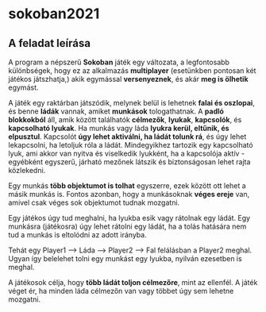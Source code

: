 # sokoban2021
## A feladat leírása

A program a népszerű **Sokoban** játék egy változata, a legfontosabb különbségek, hogy ez az alkalmazás **multiplayer** (esetünkben pontosan két játékos játszhatja,) akik egymással **versenyeznek**, és akár **meg is ölhetik** egymást.

A játék egy raktárban játszódik, melynek belül is lehetnek **falai és oszlopai**, és benne **ládák** vannak, amiket **munkások** tologathatnak. A **padló blokkokból** áll, amik között találhatók **célmezők**, **lyukak**, **kapcsolók**, és **kapcsolható lyukak**. Ha munkás vagy láda **lyukra kerül, eltűnik, és elpusztul**. Kapcsolót **úgy lehet aktiválni, ha ládát tolunk rá**, és úgy lehet lekapcsolni, ha letoljuk róla a ládát. Mindegyikhez tartozik egy kapcsolható lyuk, ami akkor van nyitva és viselkedik lyukként, ha a kapcsolója aktív - egyébként egyszerű, járható mezőnek látszik és biztonságosan lehet rajta közlekedni.

Egy munkás **több objektumot is tolhat** egyszerre, ezek között ott lehet a másik munkás is. Fontos azonban, hogy a munkásoknak **véges ereje** van, amivel csak véges sok objektumot tudnak mozgatni.

Egy játékos úgy tud meghalni, ha lyukba esik vagy rátolnak egy ládát. Egy munkásra (játékosra) úgy lehet rátolni egy ládát, ha a tolás hatására nem tud a munkás is eltolódni az adott irányba.

Tehát egy   Player1 --> Láda --> Player2 --> Fal felálásban a Player2 meghal. Ugyan így belelehet tolni egy munkást egy lyukba, nyilván ezesetben is meghal.

A játékosok célja, hogy **több ládát toljon célmezőre**, mint az ellenfél. A játék véget ér, ha minden láda célmezőn van vagy többet úgy sem lehetne mozgatni.
